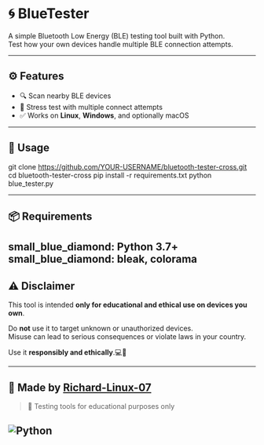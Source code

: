 # 🌀 BlueTester

A simple Bluetooth Low Energy (BLE) testing tool built with Python.  
Test how your own devices handle multiple BLE connection attempts.

---

## ⚙️ Features

- 🔍 Scan nearby BLE devices
- 🔁 Stress test with multiple connect attempts
- ✅ Works on **Linux**, **Windows**, and optionally macOS

---

## 🚀 Usage

git clone https://github.com/YOUR-USERNAME/bluetooth-tester-cross.git
cd bluetooth-tester-cross
pip install -r requirements.txt
python blue_tester.py

---

## 📦 Requirements

small_blue_diamond: Python 3.7+
small_blue_diamond: bleak, colorama
---
## ⚠️ Disclaimer

This tool is intended **only for educational and ethical use on devices you own**.

Do **not** use it to target unknown or unauthorized devices.  
Misuse can lead to serious consequences or violate laws in your country.

Use it **responsibly and ethically**.💻🔐

---

## 🧠 Made by [Richard-Linux-07](https://github.com/richard-linux-07)
 
> 📍 Testing tools for educational purposes only

![Python](https://img.shields.io/badge/Language-Python-blue?style=flat&logo=python)
---
